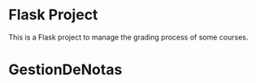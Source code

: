 # Flask Project

This is a Flask project to manage the grading process of some courses.
# GestionDeNotas
